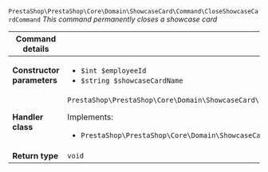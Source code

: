 `PrestaShop\PrestaShop\Core\Domain\ShowcaseCard\Command\CloseShowcaseCardCommand`
_This command permanently closes a showcase card_

| Command details            |    |
| -------------------------- | -- |
| **Constructor parameters** | <ul> <li>`$int $employeeId`</li>  <li>`$string $showcaseCardName`</li> </ul> |
| **Handler class**          | `PrestaShop\PrestaShop\Core\Domain\ShowcaseCard\CommandHandler\CloseShowcaseCardHandler`  <p> Implements: </p> <ul>  <li>`PrestaShop\PrestaShop\Core\Domain\ShowcaseCard\CommandHandler\CloseShowcaseCardHandlerInterface`</li>  |
| **Return type** |  `void`  |
